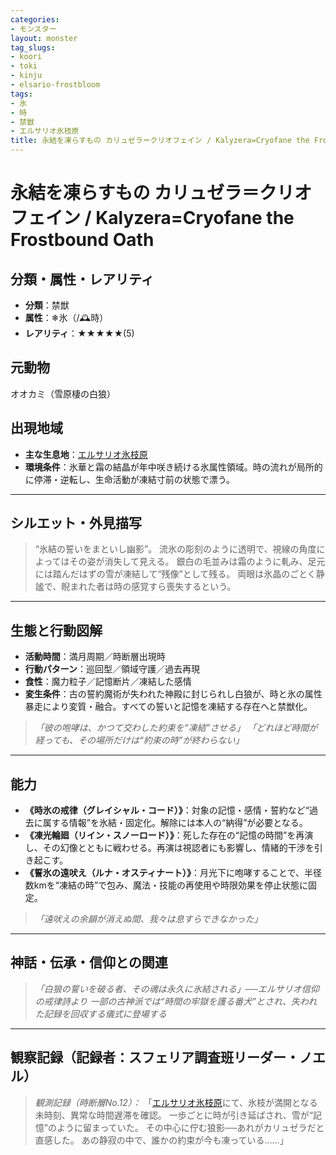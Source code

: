 ```yaml
---
categories:
- モンスター
layout: monster
tag_slugs:
- koori
- toki
- kinju
- elsario-frostbloom
tags:
- 氷
- 時
- 禁獣
- エルサリオ氷枝原
title: 永結を凍らすもの カリュゼラ＝クリオフェイン / Kalyzera=Cryofane the Frostbound Oath
---
```


# 永結を凍らすもの カリュゼラ＝クリオフェイン / Kalyzera=Cryofane the Frostbound Oath

## 分類・属性・レアリティ

* **分類**：禁獣
* **属性**：❄氷（/🕰時）
* **レアリティ**：★★★★★(5)

## 元動物

オオカミ（雪原棲の白狼）

## 出現地域

* **主な生息地**：[エルサリオ氷枝原](../place/elsario_frostbloom.md)
* **環境条件**：氷華と霜の結晶が年中咲き続ける氷属性領域。時の流れが局所的に停滞・逆転し、生命活動が凍結寸前の状態で漂う。

---

## シルエット・外見描写

> “氷結の誓いをまといし幽影”。
> 流氷の彫刻のように透明で、視線の角度によってはその姿が消失して見える。
> 銀白の毛並みは霜のように軋み、足元には踏んだはずの雪が凍結して“残像”として残る。
> 両眼は氷晶のごとく静謐で、睨まれた者は時の感覚すら喪失するという。

---

## 生態と行動図解

* **活動時間**：満月周期／時断層出現時
* **行動パターン**：巡回型／領域守護／過去再現
* **食性**：魔力粒子／記憶断片／凍結した感情
* **変生条件**：古の誓約魔術が失われた神殿に封じられし白狼が、時と氷の属性暴走により変質・融合。すべての誓いと記憶を凍結する存在へと禁獣化。

> *「彼の咆哮は、かつて交わした約束を“凍結”させる」*
> *「どれほど時間が経っても、その場所だけは“約束の時”が終わらない」*

---

## 能力

* **《時氷の戒律（グレイシャル・コード）》**：対象の記憶・感情・誓約など“過去に属する情報”を氷結・固定化。解除には本人の“納得”が必要となる。
* **《凍光輪廻（リイン・スノーロード）》**：死した存在の“記憶の時間”を再演し、その幻像とともに戦わせる。再演は視認者にも影響し、情緒的干渉を引き起こす。
* **《誓氷の遠吠え（ルナ・オスティナート）》**：月光下に咆哮することで、半径数kmを“凍結の時”で包み、魔法・技能の再使用や時限効果を停止状態に固定。

> *「遠吠えの余韻が消えぬ間、我々は息すらできなかった」*

---

## 神話・伝承・信仰との関連

> *「白狼の誓いを破る者、その魂は永久に氷結される」──エルサリオ信仰の戒律詩より*
> *一部の古神派では“時間の牢獄を護る番犬”とされ、失われた記録を回収する儀式に登場する*

---

## 観察記録（記録者：スフェリア調査班リーダー・ノエル）

> *観測記録（時断層No.12）：*
> 「[エルサリオ氷枝原](../place/elsario_frostbloom.md)にて、氷枝が満開となる未時刻、異常な時間遅滞を確認。
> 一歩ごとに時が引き延ばされ、雪が“記憶”のように留まっていた。
> その中心に佇む狼影──あれがカリュゼラだと直感した。
> あの静寂の中で、誰かの約束が今も凍っている……」